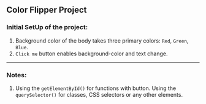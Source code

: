 ## Color Flipper Project 

### Initial SetUp of the project:

1. Background color of the body takes three primary colors: `Red`, `Green`, `Blue`. 
2. `Click me` button enables background-color and text change.


---- 

### Notes:
1. Using the `getElementById()` for functions with button. 
    Using the `querySelector()` for classes, CSS selectors or any other elements.
